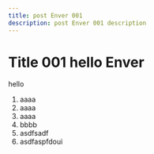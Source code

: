 ```yaml
---
title: post Enver 001
description: post Enver 001 description
---
```


# Title 001 hello Enver

hello

1. aaaa
1. aaaa
1. aaaa
2. bbbb
3. asdfsadf
4. asdfaspfdoui